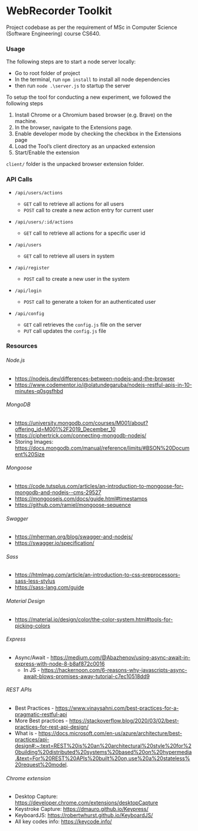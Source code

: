 # WebRecorder Toolkit
Project codebase as per the requirement of MSc in Computer Science (Software Engineering) course CS640.

### Usage
The following steps are to start a node server locally:
* Go to root folder of project
* In the terminal, run `npm install` to install all node dependencies
* then run `node .\server.js` to startup the server

To setup the tool for conducting a new experiment, we followed the following steps 
1.	Install Chrome or a Chromium based browser (e.g. Brave) on the machine.
2.	In the browser, navigate to the Extensions page. 
3.	Enable developer mode by checking the checkbox in the Extensions page
4.	Load the Tool’s client directory as an unpacked extension
5.	Start/Enable the extension

`client/` folder is the unpacked browser extension folder. 

### API Calls
* `/api/users/actions` 
    - `GET` call to retrieve all actions for all users
    - `POST` call to create a new action entry for current user

* `/api/users/:id/actions`
    - `GET` call to retrieve all actions for a specific user id

* `/api/users`
    - `GET` call to retrieve all users in system 

* `/api/register`
    - `POST` call to create a new user in the system

* `/api/login`
    - `POST` call to generate a token for an authenticated user

* `/api/config`
    - `GET` call retrieves the `config.js` file on the server
    - `PUT` call updates the `config.js` file

### Resources
###### Node.js
- https://nodejs.dev/differences-between-nodejs-and-the-browser
- https://www.codementor.io/@olatundegaruba/nodejs-restful-apis-in-10-minutes-q0sgsfhbd

###### MongoDB
- https://university.mongodb.com/courses/M001/about?offering_id=M001%2F2019_December_10
- https://ciphertrick.com/connecting-mongodb-nodejs/
- Storing Images: https://docs.mongodb.com/manual/reference/limits/#BSON%20Document%20Size

###### Mongoose
- https://code.tutsplus.com/articles/an-introduction-to-mongoose-for-mongodb-and-nodejs--cms-29527
- https://mongoosejs.com/docs/guide.html#timestamps
- https://github.com/ramiel/mongoose-sequence

###### Swagger
- https://mherman.org/blog/swagger-and-nodejs/
- https://swagger.io/specification/


###### Sass
- https://htmlmag.com/article/an-introduction-to-css-preprocessors-sass-less-stylus
- https://sass-lang.com/guide

###### Material Design
- https://material.io/design/color/the-color-system.html#tools-for-picking-colors

###### Express
- Async/Await - https://medium.com/@Abazhenov/using-async-await-in-express-with-node-8-b8af872c0016
    - In JS - https://hackernoon.com/6-reasons-why-javascripts-async-await-blows-promises-away-tutorial-c7ec10518dd9

###### REST APIs
- Best Practices - https://www.vinaysahni.com/best-practices-for-a-pragmatic-restful-api
- More Best practices - https://stackoverflow.blog/2020/03/02/best-practices-for-rest-api-design/
- What is - https://docs.microsoft.com/en-us/azure/architecture/best-practices/api-design#:~:text=REST%20is%20an%20architectural%20style%20for%20building%20distributed%20systems%20based%20on%20hypermedia.&text=For%20REST%20APIs%20built%20on,use%20a%20stateless%20request%20model.

###### Chrome extension
- Desktop Capture: https://developer.chrome.com/extensions/desktopCapture
- Keystroke Capture: https://dmauro.github.io/Keypress/
- KeyboardJS: https://robertwhurst.github.io/KeyboardJS/
- All key codes info: https://keycode.info/